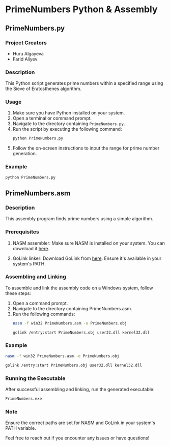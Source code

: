 # PrimeNumbers Python & Assembly

## PrimeNumbers.py

### Project Creators
- Huru Algayeva
- Farid Aliyev

### Description
This Python script generates prime numbers within a specified range using the Sieve of Eratosthenes algorithm.

### Usage
1. Make sure you have Python installed on your system.
2. Open a terminal or command prompt.
3. Navigate to the directory containing `PrimeNumbers.py`.
4. Run the script by executing the following command:
   ```bash
   python PrimeNumbers.py
   ```
5. Follow the on-screen instructions to input the range for prime number generation.

### Example
```bash
python PrimeNumbers.py
```

## PrimeNumbers.asm

### Description
This assembly program finds prime numbers using a simple algorithm.

### Prerequisites
1. NASM assembler: Make sure NASM is installed on your system. You can download it [here](https://www.nasm.us/).

2. GoLink linker: Download GoLink from [here](https://www.godevtool.com/). Ensure it's available in your system's PATH.

### Assembling and Linking
To assemble and link the assembly code on a Windows system, follow these steps:

1. Open a command prompt.
2. Navigate to the directory containing PrimeNumbers.asm.
3. Run the following commands:
   ```bash
   nasm -f win32 PrimeNumbers.asm -o PrimeNumbers.obj
   ```
   ```bash
   golink /entry:start PrimeNumbers.obj user32.dll kernel32.dll
   ```

### Example
```bash
nasm -f win32 PrimeNumbers.asm -o PrimeNumbers.obj
```
```bash
golink /entry:start PrimeNumbers.obj user32.dll kernel32.dll
```

### Running the Executable
After successful assembling and linking, run the generated executable:
```bash
PrimeNumbers.exe
```
### Note
Ensure the correct paths are set for NASM and GoLink in your system's PATH variable.

Feel free to reach out if you encounter any issues or have questions!
